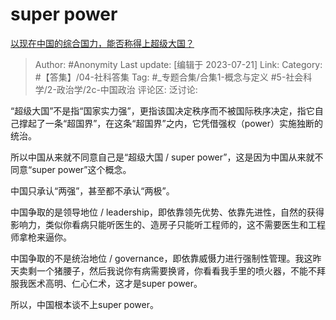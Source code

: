 # super power
[以现在中国的综合国力，能否称得上超级大国？](https://www.zhihu.com/question/390281202/answer/3128994147)

> Author: #Anonymity
> Last update: [编辑于 2023-07-21]
> Link:
> Category: #【答集】/04-社科答集
> Tag: #_专题合集/合集1-概念与定义 #5-社会科学/2-政治学/2c-中国政治 
> 评论区:
> 泛讨论:

“超级大国”不是指“国家实力强”，更指该国决定秩序而不被国际秩序决定，指它自己撑起了一条“超国界”，在这条“超国界”之内，它凭借强权（power）实施独断的统治。

所以中国从来就不同意自己是“超级大国 / super power”，这是因为中国从来就不同意“super power”这个概念。

中国只承认“两强”，甚至都不承认“两极”。

中国争取的是领导地位 / leadership，即依靠领先优势、依靠先进性，自然的获得影响力，类似你看病只能听医生的、造房子只能听工程师的，这不需要医生和工程师拿枪来逼你。

中国争取的不是统治地位 / governance，即依靠威慑力进行强制性管理。我这昨天卖剩一个猪腰子，然后我说你有病需要换肾，你看看我手里的喷火器，不能不拜服我医术高明、仁心仁术，这才是super power。

所以，中国根本谈不上super power。
